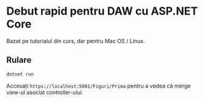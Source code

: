 # Debut rapid pentru DAW cu ASP.NET Core

Bazat pe tutorialul din curs, dar pentru Mac OS / Linux.

## Rulare

```bash
dotnet run
```

Accesați `https://localhost:5001/Figuri/Prima` pentru a vedea că merge view-ul asociat controller-ului.
